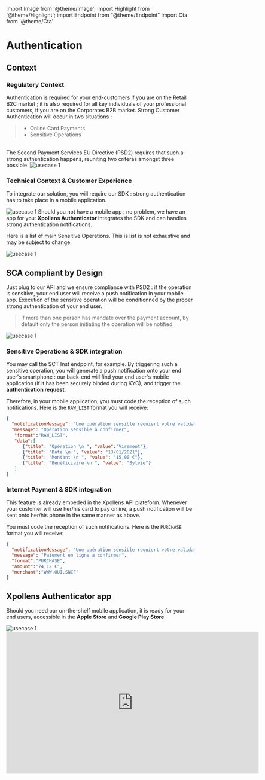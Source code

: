 import Image from '@theme/Image';
import Highlight from '@theme/Highlight';
import Endpoint from "@theme/Endpoint"
import Cta from '@theme/Cta'





# Authentication 





## Context

### Regulatory Context

Authentication is required for your end-customers if you are on the Retail B2C market ; it is also required for all key individuals of your professional customers, if you are on the Corporates B2B market. Strong Customer Authentication will occur in two situations :

> - Online Card Payments
> - Sensitive Operations

<br/>
<Highlight>
The Second Payment Services EU Directive (PSD2) requires that such a strong authentication happens, reuniting two criteras amongst three possible.
</Highlight>

<Image src="docs/SCA-regulatory-context.png" alt="usecase 1"/>

### Technical Context & Customer Experience

To integrate our solution, you will require our SDK : strong authentication has to take place in a mobile application.

<Image src="docs/SCA-screens.png" alt="usecase 1"/>

<Highlight type="tip">
  Should you not have a mobile app : no problem, we have an app for you: <b class="term">Xpollens Authenticator</b> integrates the SDK and can handles strong authentication notifications.
</Highlight>

Here is a list of main Sensitive Operations. This is list is not exhaustive and may be subject to change.

<Image src="docs/SCA-sensitive-operations.png" alt="usecase 1"/>




## SCA compliant by Design

Just plug to our API and we ensure compliance with PSD2 : if the operation is sensitive, your end user will receive a push notification in your mobile app. Execution of the sensitive operation will be conditionned by the proper strong authentication of your end user.

> If more than one person has mandate over the payment account, by default only the person initiating the operation will be notified.

<Image src="docs/SCA-flowchart-virement.png" alt="usecase 1"/>

### Sensitive Operations & SDK integration

You may call the SCT Inst endpoint, for example. By triggering such a sensitive operation, you will generate a push notification onto your end user's smartphone : our back-end will find your end user's mobile application (if it has been securely binded during KYC), and trigger the **authentication request**.

Therefore, in your mobile application, you must code the reception of such notifications. Here is the ```RAW_LIST``` format you will receive:
```json
{
  "notificationMessage": "Une opération sensible requiert votre validation",
  "message": "Opération sensible à confirmer",
   "format":"RAW_LIST",
   "data":[
      {"title": "Opération \n ", "value":"Virement"},
      {"title": "Date \n ", "value": "13/01/2021"},
      {"title": "Montant \n ", "value": "15,00 €"},
      {"title": "Bénéficiaire \n ", "value": "Sylvie"}
   ]
}
```

<Endpoint apiUrl="/v2.0/migrationProxy" path="​/api​/v2.0​/users​/{AppUserId}​/sctinst" method="post"/>

<!-- https://api.xpollens.com/swagger/index.html?urls.primaryName=User%20%26%20Usermanagment%20API%20-%20v2.0#/User/post_api_v2_0_users__AppUserId__cgu -->
<!-- <Endpoint apiUrl="/v2.0/migrationProxy" path="​/api​/v2.0​/users​/{AppUserId}​/sctinst" method="post"/> -->

<Cta
  context="doc"
  ui="button"
  link="/api/Core"
  label="Try it out"
/>

### Internet Payment  & SDK integration

This feature is already embeded in the Xpollens API plateform. Whenever your customer will use her/his card to pay online, a push notification will be sent onto her/his phone in the same manner as above.

You must code the reception of such notifications. Here is the ```PURCHASE``` format you will receive:
```json
{
  "notificationMessage": "Une opération sensible requiert votre validation",
  "message": "Paiement en ligne à confirmer",
  "format":"PURCHASE",
  "amount":"74,12 €",
  "merchant":"WWW.OUI.SNCF"
}
```

## Xpollens Authenticator app

Should you need our on-the-shelf mobile application, it is ready for your end users, accessible in the **Apple Store** and **Google Play Store**.

<Image src="docs/SCA-xpollens-authenticator.png" alt="usecase 1"/>
</br>
<iframe width="675" height="380" src="https://youtu.be/ovGkP9y40NY" frameborder="0" allow="accelerometer; autoplay; encrypted-media; gyroscope; picture-in-picture" allowfullscreen></iframe>

